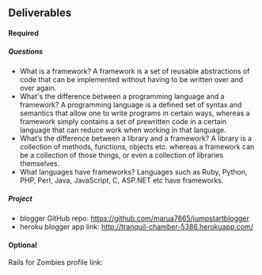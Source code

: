 ## Deliverables
#### Required
##### Questions
- What is a framework?
  A framework is a set of reusable abstractions of code that can be implemented without having to be written over and over again.
- What's the difference between a programming language and a framework?
  A programming language is a defined set of syntax and semantics that allow one to write programs in certain ways, whereas a framework simply contains a set of prewritten code in a certain language that can reduce work when working in that language.
- What’s the difference between a library and a framework?
  A library is a collection of methods, functions, objects etc. whereas a framework can be a collection of those things, or even a collection of libraries themselves.
- What languages have frameworks?
  Languages such as Ruby, Python, PHP, Perl, Java, JavaScript, C, ASP.NET etc have frameworks.

##### Project
- blogger GitHub repo: https://github.com/marua7665/jumpstartblogger
- heroku blogger app link: http://tranquil-chamber-5386.herokuapp.com/

#### Optional
Rails for Zombies profile link:
